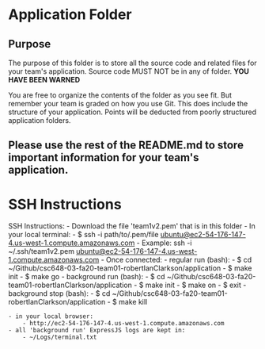# Application Folder

## Purpose
The purpose of this folder is to store all the source code and related files for your team's application. Source code MUST NOT be in any of folder. <strong>YOU HAVE BEEN WARNED</strong>

You are free to organize the contents of the folder as you see fit. But remember your team is graded on how you use Git. This does include the structure of your application. Points will be deducted from poorly structured application folders.

## Please use the rest of the README.md to store important information for your team's application.

# SSH Instructions
SSH Instructions:
    - Download the file 'team1v2.pem' that is in this folder
    - In your local terminal:
        - $ ssh -i path/to/.pem/file ubuntu@ec2-54-176-147-4.us-west-1.compute.amazonaws.com
        - Example: ssh -i ~/.ssh/team1v2.pem ubuntu@ec2-54-176-147-4.us-west-1.compute.amazonaws.com
    - Once connected:
        - regular run (bash):
            - $ cd ~/Github/csc648-03-fa20-team01-robertIanClarkson/application
            - $ make init
            - $ make go
        - background run (bash):
            - $ cd ~/Github/csc648-03-fa20-team01-robertIanClarkson/application
            - $ make init
            - $ make on
            - $ exit
        - background stop (bash):
            - $ cd ~/Github/csc648-03-fa20-team01-robertIanClarkson/application
            - $ make kill
    
    - in your local browser:
        - http://ec2-54-176-147-4.us-west-1.compute.amazonaws.com
    - all 'background run' ExpressJS logs are kept in:
        - ~/Logs/terminal.txt
